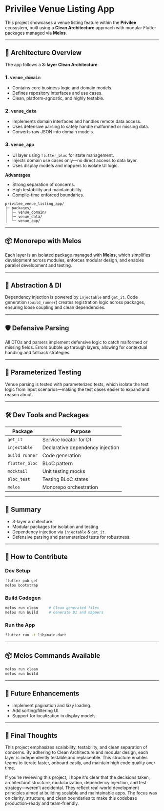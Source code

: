 # Privilee Venue Listing App

This project showcases a venue listing feature within the **Privilee** ecosystem, built using a **Clean Architecture** approach with modular Flutter packages managed via **Melos**.

---

## 🧱 Architecture Overview

The app follows a **3-layer Clean Architecture**:

### 1. `venue_domain`

* Contains core business logic and domain models.
* Defines repository interfaces and use cases.
* Clean, platform-agnostic, and highly testable.

### 2. `venue_data`

* Implements domain interfaces and handles remote data access.
* Uses defensive parsing to safely handle malformed or missing data.
* Converts raw JSON into domain models.

### 3. `venue_app`

* UI layer using `flutter_bloc` for state management.
* Injects domain use cases only—no direct access to data layer.
* Uses display models and mappers to isolate UI logic.

**Advantages**:

* Strong separation of concerns.
* High testability and maintainability.
* Compile-time enforced boundaries.

```plaintext
privilee_venue_listing_app/
├─ packages/
│  ├─ venue_domain/
│  ├─ venue_data/
│  └─ venue_app/
```

---

## 📦 Monorepo with Melos

Each layer is an isolated package managed with **Melos**, which simplifies development across modules, enforces modular design, and enables parallel development and testing.

---

## 🧩 Abstraction & DI

Dependency injection is powered by `injectable` and `get_it`. Code generation (`build_runner`) creates registration logic across packages, ensuring loose coupling and clean dependencies.

---

## 🛡️ Defensive Parsing

All DTOs and parsers implement defensive logic to catch malformed or missing fields. Errors bubble up through layers, allowing for contextual handling and fallback strategies.

---

## 🧪 Parameterized Testing

Venue parsing is tested with parameterized tests, which isolate the test logic from input scenarios—making the test cases easier to expand and reason about.

---

## 🛠️ Dev Tools and Packages

| Package        | Purpose                          |
| -------------- | -------------------------------- |
| `get_it`       | Service locator for DI           |
| `injectable`   | Declarative dependency injection |
| `build_runner` | Code generation                  |
| `flutter_bloc` | BLoC pattern                     |
| `mocktail`     | Unit testing mocks               |
| `bloc_test`    | Testing BLoC states              |
| `melos`        | Monorepo orchestration           |

---

## 📌 Summary

* 3-layer architecture.
* Modular packages for isolation and testing.
* Dependency injection via `injectable` & `get_it`.
* Defensive parsing and parameterized tests for robustness.

---

## 🤝 How to Contribute

### Dev Setup

```bash
flutter pub get
melos bootstrap
```

### Build Codegen

```bash
melos run clean     # Clean generated files
melos run build     # Generate DI and mappers
```

### Run the App

```bash
flutter run -t lib/main.dart
```

---

## 📦 Melos Commands Available

```bash
melos run clean
melos run build
```

---

## 🔮 Future Enhancements

* Implement pagination and lazy loading.
* Add sorting/filtering UI.
* Support for localization in display models.

---

## 🧠 Final Thoughts

This project emphasizes scalability, testability, and clean separation of concerns. By adhering to Clean Architecture and modular design, each layer is independently testable and replaceable. This structure enables teams to iterate faster, onboard easily, and maintain high code quality over time.

If you're reviewing this project, I hope it's clear that the decisions taken, architectural structure, modularization, dependency injection, and test strategy—weren’t accidental. They reflect real-world development principles aimed at building scalable and maintainable apps. The focus was on clarity, structure, and clean boundaries to make this codebase production-ready and team-friendly.
